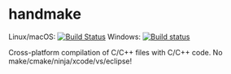 # handmake

Linux/macOS: [![Build Status](https://travis-ci.org/aru/handmake.svg?branch=master)](https://travis-ci.org/aru/handmake)
Windows: [![Build status](https://ci.appveyor.com/api/projects/status/nj4bj8ia1104sm6a?svg=true)](https://ci.appveyor.com/project/aru/handmake)

Cross-platform compilation of C/C++ files with C/C++ code. No make/cmake/ninja/xcode/vs/eclipse!
